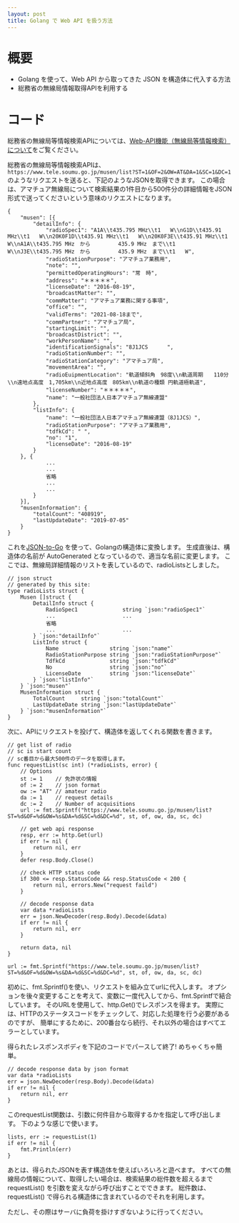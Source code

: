 ```yaml
---
layout: post
title: Golang で Web API を扱う方法
---
```


# 概要
- Golang を使って、Web API から取ってきた JSON を構造体に代入する方法
- 総務省の無線局情報取得APIを利用する

# コード
総務省の無線局等情報検索APIについては、[Web-API機能（無線局等情報検索）について](https://www.tele.soumu.go.jp/j/musen/webapi/index.htm)をご覧ください。

総務省の無線局等情報検索APIは、``` https://www.tele.soumu.go.jp/musen/list?ST=1&OF=2&OW=AT&DA=1&SC=1&DC=1 ```のようなリクエストを送ると、下記のようなJSONを取得できます。
この場合は、アマチュア無線局について検索結果の1件目から500件分の詳細情報をJSON形式で送ってくださいという意味のリクエストになります。

```
{
	"musen": [{
		"detailInfo": {
			"radioSpec1": "A1A\\t435.795 MHz\\t1   W\\nG1D\\t435.91 MHz\\t1   W\\n20K0F1D\\t435.91 MHz\\t1   W\\n20K0F3E\\t435.91 MHz\\t1   W\\nA1A\\t435.795 MHz　から　       435.9 MHz　まで\\t1   W\\nJ3E\\t435.795 MHz　から　       435.9 MHz　まで\\t1   W",
			"radioStationPurpose": "アマチュア業務用",
			"note": "",
			"permittedOperatingHours": "常　時",
			"address": "＊＊＊＊＊",
			"licenseDate": "2016-08-19",
			"broadcastMatter": "",
			"commMatter": "アマチュア業務に関する事項",
			"office": "",
			"validTerms": "2021-08-18まで",
			"commPartner": "アマチュア局",
			"startingLimit": "",
			"broadcastDistrict": "",
			"workPersonName": "",
			"identificationSignals": "8J1JCS      ",
			"radioStationNumber": "",
			"radioStationCategory": "アマチュア局",
			"movementArea": "",
			"radioEuipmentLocation": "軌道傾斜角　98度\\n軌道周期　　110分\\n遠地点高度　1,705km\\n近地点高度　805km\\n軌道の種類 円軌道極軌道",
			"licenseNumber": "＊＊＊＊＊",
			"name": "一般社団法人日本アマチュア無線連盟"
		},
		"listInfo": {
			"name": "一般社団法人日本アマチュア無線連盟（8J1JCS）",
			"radioStationPurpose": "アマチュア業務用",
			"tdfkCd": " ",
			"no": "1",
			"licenseDate": "2016-08-19"
		}
	}, {
            ...
            ...
            省略
            ...
            ...
		}
	}],
	"musenInformation": {
		"totalCount": "408919",
		"lastUpdateDate": "2019-07-05"
	}
}
```

これを[JSON-to-Go](https://mholt.github.io/json-to-go/) を使って、Golangの構造体に変換します。
生成直後は、構造体の名前が AutoGenerated となっているので、適当な名前に変更します。
ここでは、無線局詳細情報のリストを表しているので、radioListsとしました。

``` Golang
// json struct
// generated by this site:  
type radioLists struct {
	Musen []struct {
		DetailInfo struct {
			RadioSpec1              string `json:"radioSpec1"`
            ...                     ...
            省略
            ...                     ...
		} `json:"detailInfo"`
		ListInfo struct {
			Name                string `json:"name"`
			RadioStationPurpose string `json:"radioStationPurpose"`
			TdfkCd              string `json:"tdfkCd"`
			No                  string `json:"no"`
			LicenseDate         string `json:"licenseDate"`
		} `json:"listInfo"`
	} `json:"musen"`
	MusenInformation struct {
		TotalCount     string `json:"totalCount"`
		LastUpdateDate string `json:"lastUpdateDate"`
	} `json:"musenInformation"`
}
```

次に、APIにリクエストを投げて、構造体を返してくれる関数を書きます。

``` Golang
// get list of radio
// sc is start count
// sc番目から最大500件のデータを取得します。
func requestList(sc int) (*radioLists, error) {
    // Options
	st := 1    // 免許状の情報
	of := 2    // json format
	ow := "AT" // amateur radio
	da := 1    // request details
	dc := 2    // Number of acquisitions
	url := fmt.Sprintf("https://www.tele.soumu.go.jp/musen/list?ST=%d&OF=%d&OW=%s&DA=%d&SC=%d&DC=%d", st, of, ow, da, sc, dc)

	// get web api response
	resp, err := http.Get(url)
	if err != nil {
		return nil, err
	}
	defer resp.Body.Close()

	// check HTTP status code
	if 300 <= resp.StatusCode && resp.StatusCode < 200 {
		return nil, errors.New("request faild")
	}

	// decode response data 
	var data *radioLists
	err = json.NewDecoder(resp.Body).Decode(&data)
	if err != nil {
		return nil, err
	}

	return data, nil
}
```

``` Golang
url := fmt.Sprintf("https://www.tele.soumu.go.jp/musen/list?ST=%d&OF=%d&OW=%s&DA=%d&SC=%d&DC=%d", st, of, ow, da, sc, dc)
```

初めに、fmt.Sprintf()を使い、リクエストを組み立てurlに代入します。
オプションを後々変更することを考えて、変数に一度代入してから、fmt.Sprintfで結合しています。
そのURLを使用して、http.Get()でレスポンスを得ます。
実際には、HTTPのステータスコードをチェックして、対応した処理を行う必要があるのですが、
簡単にするために、200番台なら続行、それ以外の場合はすべてエラーとしています。

得られたレスポンスボディを下記のコードでパースして終了!
めちゃくちゃ簡単。

```
// decode response data by json format
var data *radioLists
err = json.NewDecoder(resp.Body).Decode(&data)
if err != nil {
    return nil, err
}
```

このrequestList関数は、引数に何件目から取得するかを指定して呼び出します。
下のような感じで使います。

``` 
lists, err := requestList(1)
if err != nil {
    fmt.Println(err)
}
```
あとは、得られたJSONを表す構造体を使えばいろいろと遊べます。
すべての無線局の情報について、取得したい場合は、検索結果の総件数を超えるまで requestList() を引数を変えながら呼び出すことでできます。
総件数は、requestList() で得られる構造体に含まれているのでそれを利用します。

ただし、その際はサーバに負荷を掛けすぎないように行ってください。

